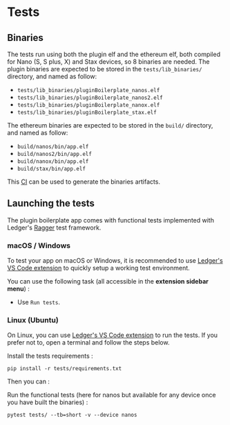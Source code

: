 # Tests

## Binaries

The tests run using both the plugin elf and the ethereum elf, both compiled for
Nano (S, S plus, X) and Stax devices, so 8 binaries are needed. The plugin binaries are expected to be stored in the
`tests/lib_binaries/` directory, and named as follow:

* `tests/lib_binaries/pluginBoilerplate_nanos.elf`
* `tests/lib_binaries/pluginBoilerplate_nanos2.elf`
* `tests/lib_binaries/pluginBoilerplate_nanox.elf`
* `tests/lib_binaries/pluginBoilerplate_stax.elf`

The ethereum binaries are expected to be stored in the
`build/` directory, and named as follow:

* `build/nanos/bin/app.elf`
* `build/nanos2/bin/app.elf`
* `build/nanox/bin/app.elf`
* `build/stax/bin/app.elf`

This [CI](https://github.com/LedgerHQ/app-plugin-boilerplate/blob/develop/.github/workflows/build_and_functional_tests.yml) can be used to generate the binaries artifacts.


## Launching the tests

The plugin boilerplate app comes with functional tests implemented with Ledger's [Ragger](https://github.com/LedgerHQ/ragger) test framework.

### macOS / Windows

To test your app on macOS or Windows, it is recommended to use [Ledger's VS Code extension](#with-vscode) to quickly setup a working test environment.

You can use the following task (all accessible in the **extension sidebar menu**) :

* Use `Run tests`.

### Linux (Ubuntu)

On Linux, you can use [Ledger's VS Code extension](#with-vscode) to run the tests. If you prefer not to, open a terminal and follow the steps below.

Install the tests requirements :

```shell
pip install -r tests/requirements.txt 
```

Then you can :

Run the functional tests (here for nanos but available for any device once you have built the binaries) :

```shell
pytest tests/ --tb=short -v --device nanos
```
